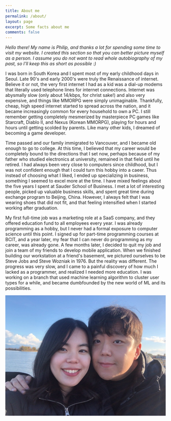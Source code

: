 ```yaml
---
title: About me
permalink: /about/
layout: page
excerpt: Some facts about me
comments: false
---
```


<i> Hello there! My name is Philip, and thanks a lot for spending some time to visit my website. I created this section so that you can better picture myself as a person. I assume you do not want to read whole autobiography of my past, so I'll keep this as short as possible :) </i> 

I was born in South Korea and I spent most of my early childhood days in Seoul. Late 90's and early 2000's were truly the Renaissance of internet. Believe it or not, the very first internet I had as a kid was a dial-up modems that literally used telephone lines for internet connections. Internet was abysmally slow (only about 14/kbps, for christ sake!) and also very expensive, and things like MMORPG were simply unimaginable. Thankfully, cheap, high speed internet started to spread across the nation, and it became increasingly common for every household to own a PC. I still remember getting completely mesmerized by masterpiece PC games like Starcraft, Diablo II, and Nexus (Korean MMORPG), playing for hours and hours until getting scolded by parents. Like many other kids, I dreamed of becoming a game developer.             

Time passed and our family immigrated to Vancouver, and I became old enough to go to college. At this time, I believed that my career would be completely bound to the directions that I set now, perhaps because of my father who studied electronics at university, remained in that field until he retired. I had always been very close to computers since childhood, but I was not confident enough that I could turn this hobby into a caeer. Thus instead of choosing what I liked, I ended up specializing in business, something I seemed to excel more at the time. I have mixed feelings about the five years I spent at Sauder School of Business. I met a lot of interesting people, picked up valuable business skills, and spent great time during exchange program to Beijing, China. However, I always felt that I was wearing shoes that did not fit, and that feeling intensified when I started working after graduation. 

My first full-time job was a marketing role at a SaaS company, and they offered education fund to all employees every year. I was already programming as a hobby, but I never had a formal exposure to computer science until this point. I signed up for part-time programming courses at BCIT, and a year later, my fear that I can never do programming as my career, was already gone. A few months later, I decided to quit my job and join a team of my friends to develop mobile application. When we finished building our workstation at a friend's basement, we pictured ourselves to be Steve Jobs and Steve Wozniak in 1976. But the reality was different. The progress was very slow, and I came to a painful discovery of how much I lacked as a programmer, and realized I needed more education. I was working on a branch that used machine learning algorithm to cluster user types for a while, and became dumbfounded by the new world of ML and its possibilities.              






![photo](/assets/img/IMG_1927.JPG)
